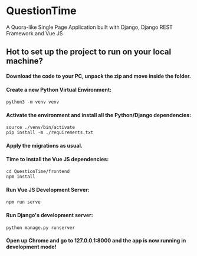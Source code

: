 # QuestionTime

A Quora-like Single Page Application built with Django, Django REST Framework and Vue JS

## Hot to set up the project to run on your local machine?

#### Download the code to your PC, unpack the zip and move inside the folder.

#### Create a new Python Virtual Environment:
```
python3 -m venv venv
```

#### Activate the environment and install all the Python/Django dependencies:

```
source ./venv/bin/activate
pip install -m ./requirements.txt
```

#### Apply the migrations as usual.

#### Time to install the Vue JS dependencies:
```
cd QuestionTime/frontend
npm install
```

#### Run Vue JS Development Server:
```
npm run serve
```

#### Run Django's development server:
```
python manage.py runserver
```

#### Open up Chrome and go to 127.0.0.1:8000 and the app is now running in development mode!
